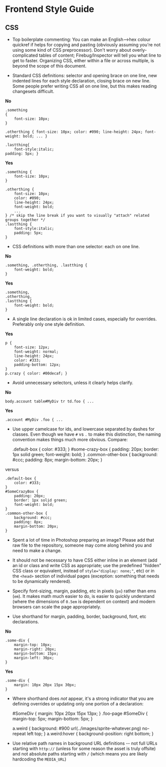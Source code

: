 # Frontend Style Guide

## CSS

* Top boilerplate commenting: You can make an English-->hex colour quickref if helps for copying and pasting (obviously assuming you're not using some kind of CSS preprocessor). Don't worry about overly-complicated tables of content; Firebug/Inspector will tell you what line to get to faster. Organizing CSS, either within a file or across multiple, is beyond the scope of this document.

* Standard CSS definitions: selector and opening brace on one line, new indented lines for each style declaration, closing brace on new line. Some people prefer writing CSS all on one line, but this makes reading changesets difficult.

**No**

    .something
    {
        font-size: 10px;
    }

    .otherthing { font-size: 10px; color: #090; line-height: 24px; font-weight: bold; ... }

    .lastthing{
        font-style:italic;
    padding: 5px; }

**Yes**

    .something {
        font-size: 10px;
    }

    .otherthing {
        font-size: 10px;
        color: #090;
        line-height: 24px;
        font-weight: bold;
        ...
    } /* skip the line break if you want to visually "attach" related groups together */
    .lastthing {
        font-style:italic;
        padding: 5px;
    }

* CSS definitions with more than one selector: each on one line.

**No**

    .something, .otherthing, .lastthing {
        font-weight: bold;
    }

**Yes**

    .something,
    .otherthing,
    .lastthing {
        font-weight: bold;
    }

* A single line declaration is ok in limited cases, especially for overrides. Preferably only one style definition.

**Yes**

    p {
        font-size: 12px;
        font-weight: normal;
        line-height: 24px;
        color: #333;
        padding-bottom: 12px;
    }
    p.crazy { color: #00decaf; }

* Avoid unnecessary selectors, unless it clearly helps clarify.

**No**

    body.account table#MyDiv tr td.foo { ...

**Yes**

    .account #MyDiv .foo { ...

* Use upper camelcase for ids, and lowercase separated by dashes for classes. Even though we have `#` vs `.` to make this distinction, the naming convention makes things much more obvious. Compare:

    .default-box {
        color: #333;
    }
    #some-crazy-box {
        padding: 20px;
        border: 1px solid green;
        font-weight: bold;
    }
    .common-other-box {
        background: #ccc;
        padding: 8px;
        margin-bottom: 20px;
    }

versus

    .default-box {
        color: #333;
    }
    #SomeCrazyBox {
        padding: 20px;
        border: 1px solid green;
        font-weight: bold;
    }
    .common-other-box {
        background: #ccc;
        padding: 8px;
        margin-bottom: 20px;
    }

* Spent a lot of time in Photoshop preparing an image? Please add that raw file to the repository, someone may come along behind you and need to make a change.

* It should not be necessary to have CSS either inline in an element (add an id or class and write CSS as appropriate; use the predefined "hidden" CSS class or equivalent, instead of `style="display: none;"`, etc) or in the `<head>` section of individual pages (exception: something that needs to be dynamically rendered).

* Specify font-sizing, margin, padding, etc in pixels (`px`) rather than ems (`em`). It makes math much easier to do, is easier to quickly understand (where the dimensions of `0.5em` is dependent on context) and modern browsers can scale the page appropriately.



* Use shorthand for margin, padding, border, background, font, etc declarations.

**No**

    .some-div {
        margin-top: 10px;
        margin-right: 20px;
        margin-bottom: 15px;
        margin-left: 30px;
    }

**Yes**

    .some-div {
        margin: 10px 20px 15px 30px;
    }

* Where shorthand does *not* appear, it's a strong indicator that you are defining overrides or updating only one portion of a declaration:

    #SomeDiv {
        margin: 10px 20px 15px 13px;
    }
    .foo-page #SomeDiv {
        margin-top: 5px;
        margin-bottom: 5px;
    }

    a.weird {
        background: #900 url(../images/sprite-whatever.png) no-repeat left top;
    }
    a.weird:hover {
        background-position: right bottom;
    }

* Use relative path names in background URL definitions -- not full URLs starting with `http://` (unless for some reason the asset is truly offsite) and not absolute paths starting with `/` (which means you are likely hardcoding the `MEDIA_URL`)
